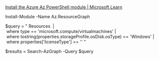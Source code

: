 [Install the Azure Az PowerShell module | Microsoft Learn](https://learn.microsoft.com/en-us/powershell/azure/install-az-ps?view=azps-9.5.0)

Install-Module -Name Az.ResourceGraph

$query = "
Resources 
| where type == 'microsoft.compute/virtualmachines'
| where tostring(properties.storageProfile.osDisk.osType) == 'Windows'
| where properties['licenseType'] == ''
"

$results = Search-AzGraph -Query $query